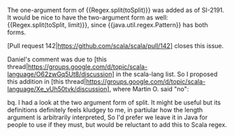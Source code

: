 The one-argument form of {{Regex.split(toSplit)}} was added as of SI-2191. It would be nice to have the two-argument form as well: {{Regex.split(toSplit, limit)}}, since {{java.util.regex.Pattern}} has both forms.

[Pull request 142|https://github.com/scala/scala/pull/142] closes this issue.

Daniel's comment was due to [this thread|https://groups.google.com/d/topic/scala-language/O62zwGq5Ut8/discussion] in the scala-lang list. So I proposed this addition in [this thread|https://groups.google.com/d/topic/scala-language/Xe_vUh50tvk/discussion], where Martin O. said "no":

bq. I had a look at the two argument form of split. It might be useful but its definitions definitely feels kludgey to me, in partiular how the length argument is arbitrarily interpreted, So I'd prefer we leave it in Java for people to use if they must, but would be reluctant to add this to Scala regex.

